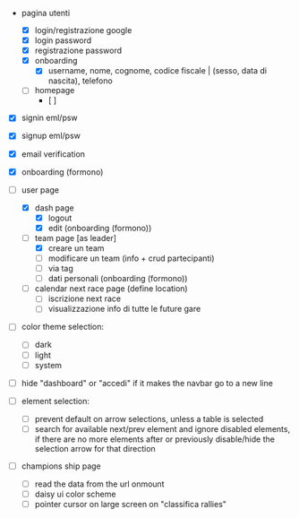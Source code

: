 - pagina utenti

  - [x] login/registrazione google
  - [x] login password
  - [x] registrazione password
  - [x] onboarding
    - [x] username, nome, cognome, codice fiscale | (sesso, data di nascita), telefono
  - [ ] homepage
    - [ ]

- [x] signin eml/psw
- [x] signup eml/psw
- [x] email verification
- [x] onboarding (formono)
- [ ] user page

  - [x] dash page
    - [x] logout
    - [x] edit (onboarding (formono))
  - [ ] team page [as leader]
    - [x] creare un team
    - [ ] modificare un team (info + crud partecipanti)
    - [ ] via tag
    - [ ] dati personali (onboarding (formono))
  - [ ] calendar next race page (define location)
    - [ ] iscrizione next race
    - [ ] visualizzazione info di tutte le future gare

- [ ] color theme selection:

  - [ ] dark
  - [ ] light
  - [ ] system

- [ ] hide "dashboard" or "accedi" if it makes the navbar go to a new line

- [ ] element selection:

  - [ ] prevent default on arrow selections, unless a table is selected
  - [ ] search for available next/prev element and ignore disabled elements, if there are no more elements after or previously disable/hide the selection arrow for that direction

- [ ] champions ship page
  - [ ] read the data from the url onmount
  - [ ] daisy ui color scheme
  - [ ] pointer cursor on large screen on "classifica rallies"
